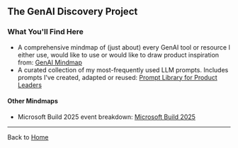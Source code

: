 ## The GenAI Discovery Project
### What You'll Find Here
 - A comprehensive mindmap of (just about) every GenAI tool or resource I either use, would like to use or would like to draw product inspiration from: [GenAI Mindmap](https://survivalcrziest.github.io/ai/discovery.html)
 - A curated collection of my most-frequently used LLM prompts. Includes prompts I've created, adapted or reused: [Prompt Library for Product Leaders](prompts/pm_prompt_library.md)

#### Other Mindmaps
- Microsoft Build 2025 event breakdown: [Microsoft Build 2025](../events/build2025.md)

----

Back to [Home](../index.md)
